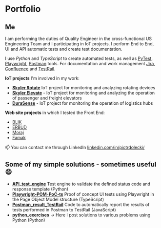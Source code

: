 Portfolio
========
Me
--
I am performing the duties of Quality Engineer in the cross-functional US Engineering Team and I participating in IoT projects. I perform End to End, UI and API automatic tests and create test documentation.

I use *Python* and *TypeScript* to create automated tests, as well as <a href="https://docs.pytest.org/en/7.4.x/" target="_blank">PyTest</a>, <a href="https://playwright.dev/" target="_blank">Playwright</a>, <a href="https://www.postman.com/" target="_blank">Postman</a> tools. For documentation and work management <a href="https://www.atlassian.com/software/jira" target="_blank">Jira</a>, <a href="https://www.atlassian.com/software/confluence" target="_blank">Confluence</a> and <a href="https://www.testrail.com/" target="_blank">TestRail</a>.

**IoT projects** I'm involved in my work:
- **<a href="https://relayr.io/skyler-rotate/" target="_blank">Skyler Rotate</a>** IoT project for monitoring and analyzing rotating devices
- **<a href="https://relayr.io/skyler-elevate/" target="_blank">Skyler Elevate</a>** - IoT project for monitoring and analyzing the operation of passenger and freight elevators
- **<a href="https://durasense.io/" target="_blank">DuraSense</a>** - IoT project for monitoring the operation of logistics hubs

**Web site projects** in which I tested the Front End:
- <a href="https://blik.com/en" target="_blank">BLIK</a>
- <a href="https://www.erbud.pl/en" target="_blank">ERBUD</a>
- <a href="https://company.moraj.pl/en" target="_blank">Moraj</a>
- <a href="https://www.famak.pl/en" target="_blank">Famak</a>

📫 You can contact me through LinkedIn <a href="https://www.linkedin.com/in/piotrdolecki/" target="_blank">linkedin.com/in/piotrdolecki/</a>

Some of my simple solutions - sometimes useful 😄
------

- **[API_test_engine](https://github.com/Pjotair/portfolio/tree/main/API_test_engine)** Test engine to validate the defined status code and response template (Python)
- **[Playwright-POM-PoC-ts](https://github.com/Pjotair/portfolio/tree/main/Playwright-POM-PoC-ts)** Proof of concept UI tests using Playwright in the Page Object Model structure (TypeScript)
- **[Postman_result_TestRail](https://github.com/Pjotair/portfolio/tree/main/Postman_result_TestRail)** Code to automatically report the results of tests performed in Postman to TestRail (JavaScript)
- **[python_exercises](https://github.com/Pjotair/portfolio/tree/main/python_exercises)** -> Here I post solutions to various problems using Python (Python)
